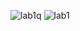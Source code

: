 ![lab1q](https://user-images.githubusercontent.com/69828407/92376220-74e15180-f12c-11ea-8231-7e80101647d7.png)
![lab1](https://user-images.githubusercontent.com/69828407/92376249-84f93100-f12c-11ea-9dbc-3693c3448a78.png)

